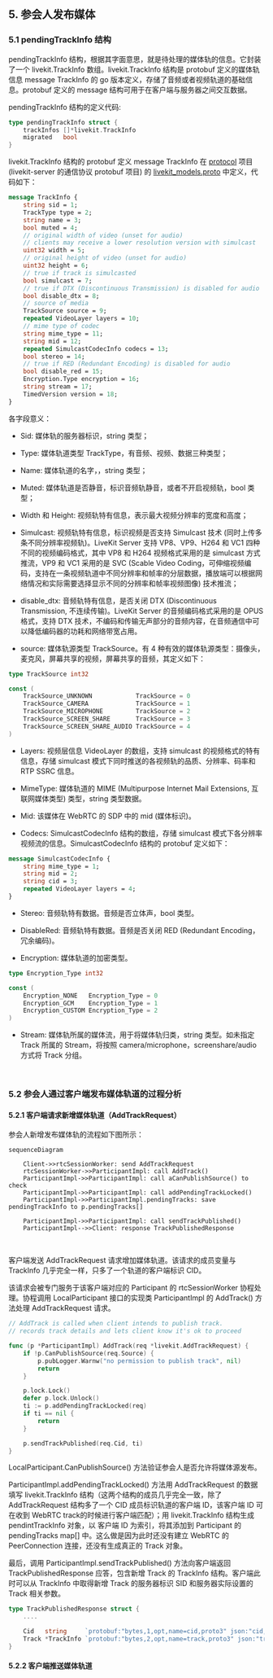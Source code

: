 ## 5. 参会人发布媒体

### 5.1 pendingTrackInfo 结构

pendingTrackInfo 结构，根据其字面意思，就是待处理的媒体轨的信息。它封装了一个 livekit.TrackInfo 数组。livekit.TrackInfo 结构是 protobuf 定义的媒体轨信息 message TrackInfo 的 go 版本定义，存储了音频或者视频轨道的基础信息。protobuf 定义的 message 结构可用于在客户端与服务器之间交互数据。

pendingTrackInfo 结构的定义代码:

```go
type pendingTrackInfo struct {
    trackInfos []*livekit.TrackInfo
    migrated   bool
}
```

livekit.TrackInfo 结构的 protobuf 定义 message TrackInfo 在 [protocol](https://github.com/livekit/protocol) 项目 (livekit-server 的通信协议 protobuf 项目) 的 [livekit_models.proto](https://github.com/livekit/protocol/blob/main/protobufs/livekit_models.proto) 中定义，代码如下：

```proto
message TrackInfo {
    string sid = 1;
    TrackType type = 2;
    string name = 3;
    bool muted = 4;
    // original width of video (unset for audio)
    // clients may receive a lower resolution version with simulcast
    uint32 width = 5;
    // original height of video (unset for audio)
    uint32 height = 6;
    // true if track is simulcasted
    bool simulcast = 7;
    // true if DTX (Discontinuous Transmission) is disabled for audio
    bool disable_dtx = 8;
    // source of media
    TrackSource source = 9;
    repeated VideoLayer layers = 10;
    // mime type of codec
    string mime_type = 11;
    string mid = 12;
    repeated SimulcastCodecInfo codecs = 13;
    bool stereo = 14;
    // true if RED (Redundant Encoding) is disabled for audio
    bool disable_red = 15;
    Encryption.Type encryption = 16;
    string stream = 17;
    TimedVersion version = 18;
}
```

各字段意义：

- Sid: 媒体轨的服务器标识，string 类型；

- Type: 媒体轨道类型 TrackType，有音频、视频、数据三种类型；

- Name: 媒体轨道的名字，，string 类型；

- Muted: 媒体轨道是否静音，标识音频轨静音，或者不开启视频轨，bool 类型；

- Width 和 Height: 视频轨特有信息，表示最大视频分辨率的宽度和高度；

- Simulcast: 视频轨特有信息，标识视频是否支持 Simulcast 技术 (同时上传多条不同分辨率视频轨)。LiveKit Server 支持 VP8、VP9、H264 和 VC1 四种不同的视频编码格式，其中 VP8 和 H264 视频格式采用的是 simulcast 方式推流，VP9 和 VC1 采用的是 SVC (Scable Video Coding，可伸缩视频编码，支持在一条视频轨道中不同分辨率和帧率的分层数据，播放端可以根据网络情况和实际需要选择显示不同的分辨率和帧率视频图像) 技术推流；

- disable_dtx: 音频轨特有信息，是否关闭 DTX (Discontinuous Transmission, 不连续传输)。LiveKit Server 的音频编码格式采用的是 OPUS 格式，支持 DTX 技术，不编码和传输无声部分的音频内容，在音频通信中可以降低编码器的功耗和网络带宽占用。

- source: 媒体轨源类型 TrackSource。有 4 种有效的媒体轨源类型：摄像头，麦克风，屏幕共享的视频，屏幕共享的音频，其定义如下：

```go
type TrackSource int32

const (
    TrackSource_UNKNOWN            TrackSource = 0
    TrackSource_CAMERA             TrackSource = 1
    TrackSource_MICROPHONE         TrackSource = 2
    TrackSource_SCREEN_SHARE       TrackSource = 3
    TrackSource_SCREEN_SHARE_AUDIO TrackSource = 4
)
```

- Layers: 视频层信息 VideoLayer 的数组，支持 simulcast 的视频格式的特有信息，存储 simulcast 模式下同时推送的各视频轨的品质、分辨率、码率和 RTP SSRC 信息。

- MimeType: 媒体轨道的 MIME (Multipurpose Internet Mail Extensions, 互联网媒体类型) 类型，string 类型数据。

- Mid: 该媒体在 WebRTC 的 SDP 中的 mid (媒体标识)。

- Codecs: SimulcastCodecInfo 结构的数组，存储 simulcast 模式下各分辨率视频流的信息。SimulcastCodecInfo 结构的 protobuf 定义如下：

```protobuf
message SimulcastCodecInfo {
    string mime_type = 1;
    string mid = 2;
    string cid = 3;
    repeated VideoLayer layers = 4;
}
```

- Stereo: 音频轨特有数据。音频是否立体声，bool 类型。

- DisableRed: 音频轨特有数据。音频是否关闭 RED (Redundant Encoding，冗余编码)。

- Encryption: 媒体轨道的加密类型。

```go
type Encryption_Type int32

const (
    Encryption_NONE   Encryption_Type = 0
    Encryption_GCM    Encryption_Type = 1
    Encryption_CUSTOM Encryption_Type = 2
)
```

- Stream: 媒体轨所属的媒体流，用于将媒体轨归类，string 类型。如未指定 Track 所属的 Stream，将按照 camera/microphone，screenshare/audio 方式将 Track 分组。

</br>

### 5.2 参会人通过客户端发布媒体轨道的过程分析

#### 5.2.1 客户端请求新增媒体轨道（AddTrackRequest）

参会人新增发布媒体轨的流程如下图所示：

```mermaid
sequenceDiagram

    Client->>rtcSessionWorker: send AddTrackRequest
    rtcSessionWorker->>ParticipantImpl: call AddTrack()
    ParticipantImpl->>ParticipantImpl: call aCanPublishSource() to check
    ParticipantImpl->>ParticipantImpl: call addPendingTrackLocked()
    ParticipantImpl->>ParticipantImpl.pendingTracks: save pendingTrackInfo to p.pendingTracks[]

    ParticipantImpl->>ParticipantImpl: call sendTrackPublished()
    ParticipantImpl-->>Client: response TrackPublishedResponse

```

</br>

客户端发送 AddTrackRequest 请求增加媒体轨道。该请求的成员变量与 TrackInfo 几乎完全一样，只多了一个轨道的客户端标识 CID。

该请求会被专门服务于该客户端对应的 Participant 的 rtcSessionWorker 协程处理。协程调用 LocalParticipant 接口的实现类 ParticipantImpl 的 AddTrack() 方法处理 AddTrackRequest 请求。

```go
// AddTrack is called when client intends to publish track.
// records track details and lets client know it's ok to proceed

func (p *ParticipantImpl) AddTrack(req *livekit.AddTrackRequest) {
    if !p.CanPublishSource(req.Source) {
        p.pubLogger.Warnw("no permission to publish track", nil)
        return
    }

    p.lock.Lock()
    defer p.lock.Unlock()
    ti := p.addPendingTrackLocked(req)
    if ti == nil {
        return
    }

    p.sendTrackPublished(req.Cid, ti)
}
```

LocalParticipant.CanPublishSource() 方法验证参会人是否允许将媒体源发布。

ParticipantImpl.addPendingTrackLocked() 方法用 AddTrackRequest 的数据填写 livekit.TrackInfo 结构（这两个结构的成员几乎完全一致，除了 AddTrackRequest 结构多了一个 CID 成员标识轨道的客户端 ID，该客户端 ID 可在收到 WebRTC track的时候进行客户端匹配）；用 livekit.TrackInfo 结构生成 pendintTrackInfo 对象，以 客户端 ID 为索引，将其添加到 Participant 的 pendingTracks map[] 中。这么做是因为此时还没有建立 WebRTC 的 PeerConnection 连接，还没有生成真正的 Track 对象。

最后，调用 ParticipantImpl.sendTrackPublished() 方法向客户端返回 TrackPublishedResponse 应答，包含新增 Track 的 TrackInfo 结构。客户端此时可以从 TrackInfo 中取得新增 Track 的服务器标识 SID 和服务器实际设置的 Track 相关参数。

```go
type TrackPublishedResponse struct {
    ....

	Cid   string     `protobuf:"bytes,1,opt,name=cid,proto3" json:"cid,omitempty"`
	Track *TrackInfo `protobuf:"bytes,2,opt,name=track,proto3" json:"track,omitempty"`
}
```

#### 5.2.2 客户端推送媒体轨道

